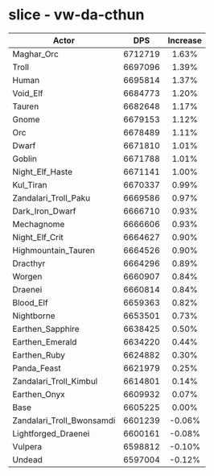 # slice - vw-da-cthun
| Actor | DPS | Increase |
|---|:---:|:---:|
|Maghar_Orc|6712719|1.63%|
|Troll|6697096|1.39%|
|Human|6695814|1.37%|
|Void_Elf|6684773|1.20%|
|Tauren|6682648|1.17%|
|Gnome|6679153|1.12%|
|Orc|6678489|1.11%|
|Dwarf|6671810|1.01%|
|Goblin|6671788|1.01%|
|Night_Elf_Haste|6671141|1.00%|
|Kul_Tiran|6670337|0.99%|
|Zandalari_Troll_Paku|6669586|0.97%|
|Dark_Iron_Dwarf|6666710|0.93%|
|Mechagnome|6666606|0.93%|
|Night_Elf_Crit|6664627|0.90%|
|Highmountain_Tauren|6664526|0.90%|
|Dracthyr|6664296|0.89%|
|Worgen|6660907|0.84%|
|Draenei|6660814|0.84%|
|Blood_Elf|6659363|0.82%|
|Nightborne|6653501|0.73%|
|Earthen_Sapphire|6638425|0.50%|
|Earthen_Emerald|6634220|0.44%|
|Earthen_Ruby|6624882|0.30%|
|Panda_Feast|6621979|0.25%|
|Zandalari_Troll_Kimbul|6614801|0.14%|
|Earthen_Onyx|6609932|0.07%|
|Base|6605225|0.00%|
|Zandalari_Troll_Bwonsamdi|6601239|-0.06%|
|Lightforged_Draenei|6600161|-0.08%|
|Vulpera|6598812|-0.10%|
|Undead|6597004|-0.12%|

